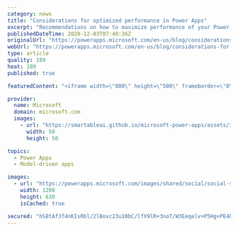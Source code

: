 ```yaml
---
category: news
title: "Considerations for optimized performance in Power Apps"
excerpt: "Recommendations on how to maximize performance of your Power Apps "
publishedDateTime: 2020-12-03T07:40:36Z
originalUrl: "https://powerapps.microsoft.com/en-us/blog/considerations-for-optimized-performance-in-power-apps/"
webUrl: "https://powerapps.microsoft.com/en-us/blog/considerations-for-optimized-performance-in-power-apps/"
type: article
quality: 189
heat: 189
published: true

featuredContent: "<iframe width=\"800\" height=\"500\" frameborder=\"0\" src=\"https://www.youtube.com/embed/jcKoqC9Vfmo\" allow=\"accelerometer; autoplay; encrypted-media; gyroscope; picture-in-picture\" allowfullscreen></iframe>"

provider:
  name: Microsoft
  domain: microsoft.com
  images:
    - url: "https://smartableai.github.io/microsoft-power-apps/assets/images/organizations/microsoft.com-50x50.jpg"
      width: 50
      height: 50

topics:
  - Power Apps
  - Model-driven apps

images:
  - url: "https://powerapps.microsoft.com/images/shared/social/social-share-post-ignite.png"
    width: 1200
    height: 630
    isCached: true

secured: "hS8tAfJf4nKIsRbl/2lBovc23u10bC/lfX9lR+3noT/W3Eeqelv+P5Hg+PE4k6AqVmLr1gQHFg5D0hsPaLw47TMSCNV51OyDtuphfePduxW9dlv+3VCHvdz0Uq37kaO0WdVpupNqm9/qgrRiGZtabkIZxmfYk3gYx2uY6KJTMtaA6V6NIqtIwkOGJ8/2MBG3qbPJ1Nyj1eBJ59Wp0PQpQxc/mm31THZcWNcGzv96mWNQ/aixwMEO6ssWX98mYPXAv3cdJKKqU4G7rGA0gLnmTCR2MCctwUxkfoFGGo6l4/QzJGdMzzy+D30RbmVqlTZxvglvYG6/yq/9ceIO7g4295OQku38lIcCvNbVoCGaCjvisfmPPVLtCG6+JjNToqWEaw8imHPO6M+MVY6c365HNfFsivlSiQ0JSjeY9ZW4CubGXpfCfAXxvOV4tk9w/AkJjT868uGmOirkPXoiVsjoJg==;s1dXC4jIGRha4MROwprwjg=="
---
```


